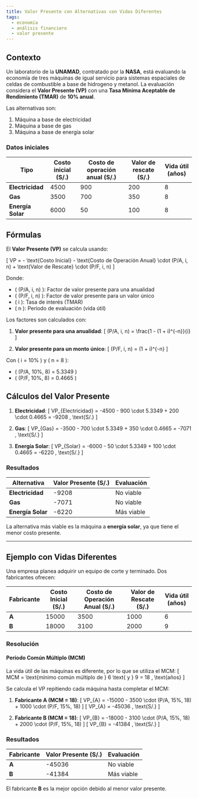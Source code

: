```yaml
---
title: Valor Presente con Alternativas con Vidas Diferentes
tags:
  - economía
  - análisis financiero
  - valor presente
---
```


## Contexto
Un laboratorio de la **UNAMAD**, contratado por la **NASA**, está evaluando la economía de tres máquinas de igual servicio para sistemas espaciales de celdas de combustible a base de hidrogeno y metanol. La evaluación considera el **Valor Presente (VP)** con una **Tasa Mínima Aceptable de Rendimiento (TMAR)** de **10% anual**.

Las alternativas son:

1. Máquina a base de electricidad
2. Máquina a base de gas
3. Máquina a base de energía solar

### Datos iniciales

| Tipo                 | Costo inicial (S/.) | Costo de operación anual (S/.) | Valor de rescate (S/.) | Vida útil (años) |
|----------------------|---------------------|----------------------------------|-------------------------|--------------------|
| **Electricidad**    | 4500                | 900                              | 200                     | 8                  |
| **Gas**             | 3500                | 700                              | 350                     | 8                  |
| **Energía Solar**   | 6000                | 50                               | 100                     | 8                  |

## Fórmulas

El **Valor Presente (VP)** se calcula usando:

\[
VP = - \text{Costo Inicial} - \text{Costo de Operación Anual} \cdot (P/A, i, n) + \text{Valor de Rescate} \cdot (P/F, i, n)
\]

Donde:
- \( (P/A, i, n) \): Factor de valor presente para una anualidad
- \( (P/F, i, n) \): Factor de valor presente para un valor único
- \( i \): Tasa de interés (TMAR)
- \( n \): Período de evaluación (vida útil)

Los factores son calculados con:

1. **Valor presente para una anualidad**:
   \[
   (P/A, i, n) = \frac{1 - (1 + i)^{-n}}{i}
   \]

2. **Valor presente para un monto único**:
   \[
   (P/F, i, n) = (1 + i)^{-n}
   \]

Con \( i = 10\% \) y \( n = 8 \):
- \( (P/A, 10\%, 8) = 5.3349 \)
- \( (P/F, 10\%, 8) = 0.4665 \)

## Cálculos del Valor Presente

1. **Electricidad**:
   \[
   VP_{Electricidad} = -4500 - 900 \cdot 5.3349 + 200 \cdot 0.4665 = -9208 \, \text{S/.}
   \]

2. **Gas**:
   \[
   VP_{Gas} = -3500 - 700 \cdot 5.3349 + 350 \cdot 0.4665 = -7071 \, \text{S/.}
   \]

3. **Energía Solar**:
   \[
   VP_{Solar} = -6000 - 50 \cdot 5.3349 + 100 \cdot 0.4665 = -6220 \, \text{S/.}
   \]

### Resultados

| Alternativa         | Valor Presente (S/.) | Evaluación |
|---------------------|---------------------|-------------|
| **Electricidad**    | -9208              | No viable   |
| **Gas**             | -7071              | No viable   |
| **Energía Solar**   | -6220              | Más viable |

La alternativa más viable es la máquina a **energía solar**, ya que tiene el menor costo presente.

---

## Ejemplo con Vidas Diferentes

Una empresa planea adquirir un equipo de corte y terminado. Dos fabricantes ofrecen:

| Fabricante | Costo Inicial (S/.) | Costo de Operación Anual (S/.) | Valor de Rescate (S/.) | Vida útil (años) |
|------------|---------------------|----------------------------------|-------------------------|--------------------|
| **A**      | 15000              | 3500                            | 1000                   | 6                  |
| **B**      | 18000              | 3100                            | 2000                   | 9                  |

### Resolución

#### Período Común Múltiplo (MCM)

La vida útil de las máquinas es diferente, por lo que se utiliza el MCM:
\[
MCM = \text{mínimo común múltiplo de } 6 \text{ y } 9 = 18 \, \text{años}
\]

Se calcula el VP repitiendo cada máquina hasta completar el MCM:

1. **Fabricante A (MCM = 18)**:
   \[
   VP_{A} = -15000 - 3500 \cdot (P/A, 15\%, 18) + 1000 \cdot (P/F, 15\%, 18)
   \]
   \[
   VP_{A} = -45036 \, \text{S/.}
   \]

2. **Fabricante B (MCM = 18)**:
   \[
   VP_{B} = -18000 - 3100 \cdot (P/A, 15\%, 18) + 2000 \cdot (P/F, 15\%, 18)
   \]
   \[
   VP_{B} = -41384 \, \text{S/.}
   \]

### Resultados

| Fabricante | Valor Presente (S/.) | Evaluación |
|------------|---------------------|-------------|
| **A**      | -45036             | No viable   |
| **B**      | -41384             | Más viable |

El fabricante **B** es la mejor opción debido al menor valor presente.
